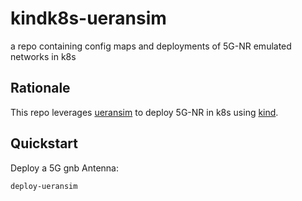 # kindk8s-ueransim

a repo containing config maps and deployments of 5G-NR emulated networks in k8s 

## Rationale

This repo leverages [ueransim](https://github.com/aligungr/UERANSIM) to deploy 5G-NR in k8s using [kind](https://kind.sigs.k8s.io).

## Quickstart


Deploy a 5G gnb Antenna: 

   ```
   deploy-ueransim
   ```

